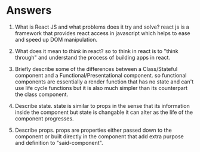 # Answers
1. What is React JS and what problems does it try and solve? react js is a framework that provides react access in javascript which helps to ease and speed up DOM manipulation.

1. What does it mean to _think_ in react? so to think in react is to "think through" and understand the process of building apps in react.

1. Briefly describe some of the differences between a Class/Stateful component and a Functional/Presentational component. so functional components are essentially a render function that has no state and can't use life cycle functions but it is also much simpler than its counterpart the class component.

1. Describe state. state is similar to props in the sense that its information inside the component but state is changable it can alter as the life of the component progresses.

1. Describe props. props are properties either passed down to the component or built directly in the component that add extra purpose and definition to "said-component".